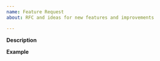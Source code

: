 ```yaml
---
name: Feature Request
about: RFC and ideas for new features and improvements

---
```


**Description**  
<!-- A clear and concise description of the new feature. -->

**Example**  
<!-- A simple example of the new feature in action. -->
